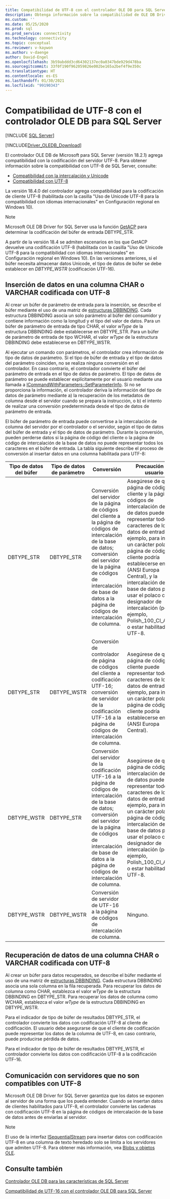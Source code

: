 ```yaml
---
title: Compatibilidad de UTF-8 con el controlador OLE DB para SQL Server | Microsoft Docs
description: Obtenga información sobre la compatibilidad de OLE DB Driver for SQL Server con la codificación de cliente UTF-8 y la codificación de servidor UTF-8.
ms.custom: ''
ms.date: 05/25/2020
ms.prod: sql
ms.prod_service: connectivity
ms.technology: connectivity
ms.topic: conceptual
ms.reviewer: v-kaywon
ms.author: v-daenge
author: David-Engel
ms.openlocfilehash: 3b59abddd3cd64302137ec0a0347bde929d478ba
ms.sourcegitcommit: 33f0f190f962059826e002be165a2bef4f9e350c
ms.translationtype: HT
ms.contentlocale: es-ES
ms.lasthandoff: 01/30/2021
ms.locfileid: "99190343"
---
```

# <a name="utf-8-support-in-ole-db-driver-for-sql-server"></a>Compatibilidad de UTF-8 con el controlador OLE DB para SQL Server
[!INCLUDE [SQL Server](../../../includes/applies-to-version/sql-asdb-asdbmi-asa-pdw.md)]

[!INCLUDE[Driver_OLEDB_Download](../../../includes/driver_oledb_download.md)]

El controlador OLE DB de Microsoft para SQL Server (versión 18.2.1) agrega compatibilidad con la codificación del servidor UTF-8. Para obtener información sobre la compatibilidad con UTF-8 de SQL Server, consulte:
- [Compatibilidad con la intercalación y Unicode](../../../relational-databases/collations/collation-and-unicode-support.md)
- [Compatibilidad con UTF-8](../../../relational-databases/collations/collation-and-unicode-support.md#utf8)

La versión 18.4.0 del controlador agrega compatibilidad para la codificación de cliente UTF-8 (habilitada con la casilla "Uso de Unicode UTF-8 para la compatibilidad con idiomas internacionales" en Configuración regional en Windows 10).

> [!NOTE]  
> Microsoft OLE DB Driver for SQL Server usa la función [GetACP](/windows/win32/api/winnls/nf-winnls-getacp) para determinar la codificación del búfer de entrada DBTYPE_STR.
>
> A partir de la versión 18.4 se admiten escenarios en los que GetACP devuelve una codificación UTF-8 (habilitada con la casilla "Uso de Unicode UTF-8 para la compatibilidad con idiomas internacionales" en Configuración regional en Windows 10). En las versiones anteriores, si el búfer necesita almacenar datos Unicode, el tipo de datos de búfer se debe establecer en *DBTYPE_WSTR* (codificación UTF-16).

## <a name="data-insertion-into-a-utf-8-encoded-char-or-varchar-column"></a>Inserción de datos en una columna CHAR o VARCHAR codificada con UTF-8
Al crear un búfer de parámetro de entrada para la inserción, se describe el búfer mediante el uso de una matriz de [estructuras DBBINDING](/previous-versions/windows/desktop/ms716845(v=vs.85)). Cada estructura DBBINDING asocia un solo parámetro al búfer del consumidor y contiene información como la longitud y el tipo del valor de datos. Para un búfer de parámetro de entrada de tipo CHAR, el valor *wType* de la estructura DBBINDING debe establecerse en DBTYPE_STR. Para un búfer de parámetro de entrada de tipo WCHAR, el valor *wType* de la estructura DBBINDING debe establecerse en DBTYPE_WSTR.

Al ejecutar un comando con parámetros, el controlador crea información de tipo de datos de parámetro. Si el tipo de búfer de entrada y el tipo de datos del parámetro coinciden, no se realiza ninguna conversión en el controlador. En caso contrario, el controlador convierte el búfer del parámetro de entrada en el tipo de datos de parámetro. El tipo de datos de parámetro se puede establecer explícitamente por el usuario mediante una llamada a [ICommandWithParameters::SetParameterInfo](/previous-versions/windows/desktop/ms725393(v=vs.85)). Si no se proporciona la información, el controlador deriva la información del tipo de datos de parámetro mediante a) la recuperación de los metadatos de columna desde el servidor cuando se prepara la instrucción, o b) el intento de realizar una conversión predeterminada desde el tipo de datos de parámetro de entrada.

El búfer de parámetro de entrada puede convertirse a la intercalación de columna del servidor por el controlador o el servidor, según el tipo de datos del búfer de entrada y el tipo de datos de parámetro. Durante la conversión, pueden perderse datos si la página de código del cliente o la página de código de intercalación de la base de datos no puede representar todos los caracteres en el búfer de entrada. La tabla siguiente describe el proceso de conversión al insertar datos en una columna habilitada para UTF-8:

|Tipo de datos del búfer|Tipo de datos de parámetro|Conversión|Precaución del usuario|
|---             |---                |---       |---            |
|DBTYPE_STR|DBTYPE_STR|Conversión del servidor de la página de códigos del cliente a la página de códigos de intercalación de la base de datos; conversión del servidor de la página de códigos de intercalación de base de datos a la página de códigos de intercalación de columna.|Asegúrese de que la página de códigos del cliente y la página de códigos de intercalación de base de datos pueden representar todos los caracteres de los datos de entrada. Por ejemplo, para insertar un carácter polaco, la página de códigos del cliente podría establecerse en 1250 (ANSI Europa Central), y la intercalación de la base de datos podría usar el polaco como el designador de intercalación (por ejemplo, Polish_100_CI_AS_SC) o estar habilitada para UTF-8.|
|DBTYPE_STR|DBTYPE_WSTR|Conversión de controlador de página de códigos del cliente a codificación UTF-16; conversión de servidor de la codificación UTF-16 a la página de códigos de intercalación de columna.|Asegúrese de que la página de códigos del cliente puede representar todos los caracteres de los datos de entrada. Por ejemplo, para insertar un carácter polaco, la página de códigos del cliente podría establecerse en 1250 (ANSI Europa Central).|
|DBTYPE_WSTR|DBTYPE_STR|Conversión del servidor de la codificación UTF-16 a la página de códigos de intercalación de la base de datos; conversión del servidor de la página de códigos de intercalación de base de datos a la página de códigos de intercalación de columna.|Asegúrese de que la página de códigos de intercalación de base de datos pueden representar todos los caracteres de los datos de entrada. Por ejemplo, para insertar un carácter polaco, la página de códigos de intercalación de la base de datos podría usar el polaco como el designador de intercalación (por ejemplo, Polish_100_CI_AS_SC) o estar habilitada para UTF-8.|
|DBTYPE_WSTR|DBTYPE_WSTR|Conversión de servidor de UTF-16 a la página de códigos de intercalación de columna.|Ninguno.|

## <a name="data-retrieval-from-a-utf-8-encoded-char-or-varchar-column"></a>Recuperación de datos de una columna CHAR o VARCHAR codificada con UTF-8
Al crear un búfer para datos recuperados, se describe el búfer mediante el uso de una matriz de [estructuras DBBINDING](/previous-versions/windows/desktop/ms716845(v=vs.85)). Cada estructura DBBINDING asocia una sola columna en la fila recuperada. Para recuperar los datos de columna como CHAR, establezca el valor *wType* de la estructura DBBINDING en DBTYPE_STR. Para recuperar los datos de columna como WCHAR, establezca el valor *wType* de la estructura DBBINDING en DBTYPE_WSTR.

Para el indicador de tipo de búfer de resultados DBTYPE_STR, el controlador convierte los datos con codificación UTF-8 al cliente de codificación. El usuario debe asegurarse de que el cliente de codificación puede representar los datos de la columna de UTF-8, en caso contrario, puede producirse pérdida de datos.

Para el indicador de tipo de búfer de resultados DBTYPE_WSTR, el controlador convierte los datos con codificación UTF-8 a la codificación UTF-16.

## <a name="communication-with-servers-that-dont-support-utf-8"></a>Comunicación con servidores que no son compatibles con UTF-8
Microsoft OLE DB Driver for SQL Server garantiza que los datos se exponen al servidor de una forma que los pueda entender. Cuando se insertan datos de clientes habilitados para UTF-8, el controlador convierte las cadenas con codificación UTF-8 en la página de códigos de intercalación de la base de datos antes de enviarlas al servidor.

> [!NOTE]  
> El uso de la interfaz [ISequentialStream](/previous-versions/windows/desktop/ms718035(v=vs.85)) para insertar datos con codificación UTF-8 en una columna de texto heredado solo se limita a los servidores que admiten UTF-8. Para obtener más información, vea [Blobs y objetos OLE](../ole-db-blobs/blobs-and-ole-objects.md).

## <a name="see-also"></a>Consulte también  
[Controlador OLE DB para las características de SQL Server](../../oledb/features/oledb-driver-for-sql-server-features.md) 

[Compatibilidad de UTF-16 con el controlador OLE DB para SQL Server](../../oledb/features/utf-16-support-in-oledb-driver-for-sql-server.md)    
  
